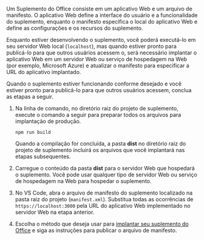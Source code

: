Um Suplemento do Office consiste em um aplicativo Web e um arquivo de manifesto. O aplicativo Web define a interface do usuário e a funcionalidade do suplemento, enquanto o manifesto especifica o local do aplicativo Web e define as configurações e os recursos do suplemento. 

Enquanto estiver desenvolvendo o suplemento, você poderá executá-lo em seu servidor Web local (`localhost`), mas quando estiver pronto para publicá-lo para que outros usuários acessem o, será necessário implantar o aplicativo Web em um servidor Web ou serviço de hospedagem na Web (por exemplo, Microsoft Azure) e atualizar o manifesto para especificar a URL do aplicativo implantado.

Quando o suplemento estiver funcionando conforme desejado e você estiver pronto para publicá-lo para que outros usuários acessem, conclua as etapas a seguir.

1. Na linha de comando, no diretório raiz do projeto de suplemento, execute o comando a seguir para preparar todos os arquivos para implantação de produção.

    ```command&nbsp;line
    npm run build
    ```

    Quando a compilação for concluída, a pasta **dist** no diretório raiz do projeto de suplemento incluirá os arquivos que você implantará nas etapas subsequentes.

2. Carregue o conteúdo da pasta **dist** para o servidor Web que hospedará o suplemento. Você pode usar qualquer tipo de servidor Web ou serviço de hospedagem na Web para hospedar o suplemento.

3. No VS Code, abra o arquivo de manifesto do suplemento localizado na pasta raiz do projeto (`manifest.xml`). Substitua todas as ocorrências de `https://localhost:3000` pela URL do aplicativo Web implementado no servidor Web na etapa anterior.

4. Escolha o método que deseja usar para [implantar seu suplemento do Office](../publish/publish.md) e siga as instruções para publicar o arquivo de manifesto.
